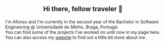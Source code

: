 ## <p align="center"> Hi there, fellow traveler 👋 </p>

<p align="center">

I'm Afonso and I'm currently in the second year of the Bachelor in Software Engineering @ Universidade do Minho, Braga, Portugal.  
You can find some of the projects I've worked on until now in my page here. You can also access my [website](https://carpinteiro44.com) to find out a little bit more about me.
</p>
<!--
**Carpas444/Carpas444** is a ✨ _special_ ✨ repository because its `README.md` (this file) appears on your GitHub profile.

Here are some ideas to get you started:

- 🔭 I’m currently working on ...
- 🌱 I’m currently learning ...
- 👯 I’m looking to collaborate on ...
- 🤔 I’m looking for help with ...
- 💬 Ask me about ...
- 📫 How to reach me: ...
- 😄 Pronouns: ...
- ⚡ Fun fact: ...
-->
